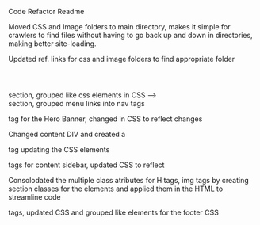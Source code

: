 Code Refactor Readme

<!-- Directory changes -->
Moved  CSS and Image folders to main directory, makes it simple for crawlers to find files without having to go back up and down in directories, making better site-loading.

<!-- Reference Link updates -->
Updated ref. links for css and image folders to find appropriate folder

<!-- Semantic structuring -->
<Header> </Header> section, grouped like css elements in CSS -->

<Nav> </Nav> section, grouped menu links into nav tags

<figure> </figure> tag for the Hero Banner, changed in CSS to reflect changes

Changed content DIV and created a <main> </main> tag updating the CSS elements 

<Aside> </aside> tags for content sidebar, updated CSS to reflect 

Consolodated the multiple class atributes for H tags, img tags by creating section classes for the elements and applied them in the HTML to streamline code

<Footer> </footer> tags, updated CSS and grouped like elements for the footer CSS
